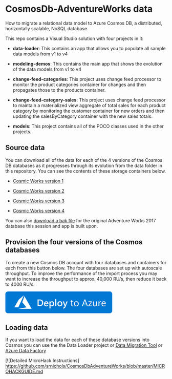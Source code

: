 # CosmosDb-AdventureWorks data

How to migrate a relational data model to Azure Cosmos DB, a distributed, horizontally scalable, NoSQL database.

This repo contains a Visual Studio solution with four projects in it:

* **data-loader**: This contains an app that allows you to populate all sample data models from v1 to v4

* **modeling-demos**: This contains the main app that shows the evolution of the data models from v1 to v4

* **change-feed-categories**: This project uses change feed processor to monitor the product categories container for changes and then propagates those to the products container.

* **change-feed-category-sales**: This project uses change feed processor to maintain a materialized view aggregate of total sales for each product category by monitoring the customer container for new orders and then updating the salesByCategory container with the new sales totals.

* **models**: This project contains all of the POCO classes used in the other projects.

## Source data

You can download all of the data for each of the 4 versions of the Cosmos DB databases as it progresses through its evolution from the data folder in this repository.
You can see the contents of these storage containers below.

* [Cosmic Works version 1](https://github.com/srnichols/CosmosDbAdventureWorks/tree/master/data/cosmic-works-v1)

* [Cosmic Works version 2](https://github.com/srnichols/CosmosDbAdventureWorks/tree/master/data/cosmic-works-v2)

* [Cosmic Works version 3](https://github.com/srnichols/CosmosDbAdventureWorks/tree/master/data/cosmic-works-v3)

* [Cosmic Works version 4](https://github.com/srnichols/CosmosDbAdventureWorks/tree/master/data/cosmic-works-v4)

You can also [download a bak file](https://github.com/srnichols/CosmosDbAdventureWorks/tree/master/data/adventure-works-2017) for the original Adventure Works 2017 database this session and app is built upon.

## Provision the four versions of the Cosmos databases

To create a new Cosmos DB account with four databases and containers for each from this button below. The four databases are set up with autoscale throughput. 
To improve the performance of the import process you may want to increase the throughput to approx. 40,000 RU/s, then reduce it back to 4000 RU/s.

[![Deploy To Azure](https://raw.githubusercontent.com/Azure/azure-quickstart-templates/master/1-CONTRIBUTION-GUIDE/images/deploytoazure.svg?sanitize=true)](https://portal.azure.com/#create/Microsoft.Template/uri/https%3A%2F%2Fraw.githubusercontent.com%2Fazurecosmosdb%2Fcosmicworks%2Fmaster%2Fazuredeploy.json)

## Loading data

If you want to load the data for each of these database versions into Cosmos you can use the the Data Loader project or [Data Migration Tool](https://docs.microsoft.com/en-us/azure/cosmos-db/import-data) or 
[Azure Data Factory](https://docs.microsoft.com/en-us/azure/data-factory/connector-azure-cosmos-db)

[![Detailed MicroHack Instructions]
https://github.com/srnichols/CosmosDbAdventureWorks/blob/master/MICROHACKGUIDE.md